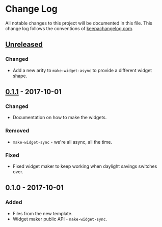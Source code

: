 # Change Log
All notable changes to this project will be documented in this file. This change log follows the conventions of [keepachangelog.com](http://keepachangelog.com/).

## [Unreleased]
### Changed
- Add a new arity to `make-widget-async` to provide a different widget shape.

## [0.1.1] - 2017-10-01
### Changed
- Documentation on how to make the widgets.

### Removed
- `make-widget-sync` - we're all async, all the time.

### Fixed
- Fixed widget maker to keep working when daylight savings switches over.

## 0.1.0 - 2017-10-01
### Added
- Files from the new template.
- Widget maker public API - `make-widget-sync`.

[Unreleased]: https://github.com/your-name/learn-ring/compare/0.1.1...HEAD
[0.1.1]: https://github.com/your-name/learn-ring/compare/0.1.0...0.1.1
